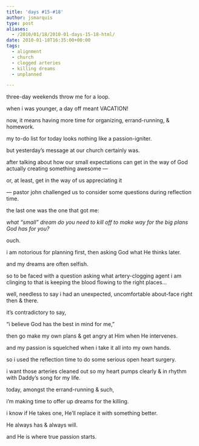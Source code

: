 ```yaml
---
title: 'days #15-#18'
author: jsmarquis
type: post
aliases:
  - /2010/01/18/2010-01-days-15-18-html/
date: 2010-01-18T16:35:00+00:00
tags:
  - alignment
  - church
  - clogged arteries
  - killing dreams
  - unplanned

---
```

three-day weekends throw me for a loop.

  when i was younger, a day off meant VACATION!

  now, it means having more time for organizing, errand-running, & homework.

  my to-do list for today looks nothing like a passion-igniter.


  but yesterday&#8217;s message at our church certainly was.


  after talking about how our small expectations can get in the way of God actually creating something awesome &#8212;

  or, at least, get in the way of us appreciating it

  &#8212; pastor john challenged us to consider some questions during reflection time.

  the last one was the one that got me:


  <i>what &#8220;small&#8221; dream do you need to kill off to make way for the big plans God has for you?</i>


  ouch.


  i am notorious for planning first, then asking God what He thinks later.

  and my dreams are often selfish.


  so to be faced with a question asking what artery-clogging agent i am clinging to that is keeping the blood flowing to the right places&#8230;

  well, needless to say i had an unexpected, uncomfortable about-face right then & there.


  it&#8217;s contradictory to say,

  &#8220;i believe God has the best in mind for me,&#8221;

  then go make my own plans & get angry at Him when He intervenes.

  and my passion is squelched when i take it all into my own hands.


  so i used the reflection time to do some serious open heart surgery.

  i want those arteries cleaned out so my heart pumps clearly & in rhythm with Daddy&#8217;s song for my life.


  today, amongst the errand-running & such,

  i&#8217;m making time to offer up dreams for the killing.

  i know if He takes one, He&#8217;ll replace it with something better.


  He always has & always will.

  and He is where true passion starts.
